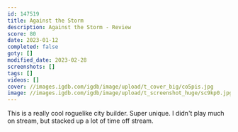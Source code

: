 ```yaml
---
id: 147519
title: Against the Storm
description: Against the Storm - Review
score: 80
date: 2023-01-12
completed: false
goty: []
modified_date: 2023-02-28
screenshots: []
tags: []
videos: []
cover: //images.igdb.com/igdb/image/upload/t_cover_big/co5pis.jpg
image: //images.igdb.com/igdb/image/upload/t_screenshot_huge/sc9kp0.jpg
---
```

This is a really cool roguelike city builder. Super unique. I didn't play much on stream, but stacked up a lot of time off stream.